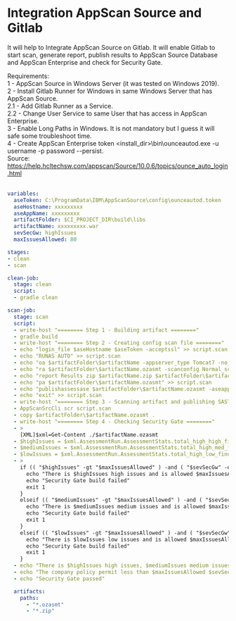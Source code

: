 # Integration AppScan Source and Gitlab

It will help to Integrate AppScan Source on Gitlab. It will enable Gitlab to start scan, generate report, publish results to AppScan Source Database and AppScan Enterprise and check for Security Gate.<br>

Requirements:<br>
1 - AppScan Source in Windows Server (it was tested on Windows 2019).<br>
2 - Install Gitlab Runner for Windows in same Windows Server that has AppScan Source.<br>
2.1 - Add Gitlab Runner as a Service.<br>
2.2 - Change User Service to same User that has access in AppScan Enterprise.<br>
3 - Enable Long Paths in Windows. It is not mandatory but I guess it will safe some troubleshoot time.<br>
4 - Create AppScan Enterprise token <install_dir>\bin\ounceautod.exe -u username -p password --persist.<br>
  Source: https://help.hcltechsw.com/appscan/Source/10.0.6/topics/ounce_auto_login.html <br>
  <br>

```yaml
variables:
  aseToken: C:\ProgramData\IBM\AppScanSource\config\ounceautod.token
  aseHostname: xxxxxxxxx
  aseAppName: xxxxxxxxx
  artifactFolder: $CI_PROJECT_DIR\build\libs 
  artifactName: xxxxxxxxx.war
  sevSecGw: highIssues
  maxIssuesAllowed: 80

stages:
- clean
- scan

clean-job:
  stage: clean
  script:
  - gradle clean

scan-job:
  stage: scan
  script:
  - write-host "======== Step 1 - Building artifact ========"
  - gradle build
  - write-host "======== Step 2 - Creating config scan file ========"
  - echo "login_file $aseHostname $aseToken -acceptssl" >> script.scan
  - echo "RUNAS AUTO" >> script.scan
  - echo "oa $artifactFolder\$artifactName -appserver_type Tomcat7 -no_ear_project" >> script.scan
  - echo "ra $artifactFolder\$artifactName.ozasmt -scanconfig Normal_scan -name $artifactName-$CI_JOB_ID" >> script.scan
  - echo "report Results zip $artifactName.zip $artifactFolder\$artifactName.ozasmt -includeSrcBefore:5 -includeSrcAfter:5 -includeTrace:definitive -includeTrace:suspect -includeHowToFix" >> script.scan
  - echo "pa $artifactFolder\$artifactName.ozasmt" >> script.scan
  - echo "publishassessase $artifactFolder\$artifactName.ozasmt -aseapplication $aseAppName -name $artifactName-$CI_JOB_ID" >> script.scan
  - echo "exit" >> script.scan
  - write-host "======== Step 3 - Scanning artifact and publishing SAST result ========"
  - AppScanSrcCli scr script.scan
  - copy $artifactFolder\$artifactName.ozasmt .
  - write-host "======== Step 4 - Checking Security Gate ========"
  - >
    [XML]$xml=Get-Content ./$artifactName.ozasmt
  - $highIssues = $xml.AssessmentRun.AssessmentStats.total_high_high_finding
  - $mediumIssues = $xml.AssessmentRun.AssessmentStats.total_high_med_finding
  - $lowIssues = $xml.AssessmentRun.AssessmentStats.total_high_low_finding
  - >
    if (( "$highIssues" -gt "$maxIssuesAllowed" ) -and ( "$sevSecGw" -eq "highIssues" )) {
      echo "There is $highIssues high issues and is allowed $maxIssuesAllowed"
      echo "Security Gate build failed"
      exit 1
    }
    elseif (( "$mediumIssues" -gt "$maxIssuesAllowed" ) -and ( "$sevSecGw" -eq "mediumIssues" )) {
      echo "There is $mediumIssues medium issues and is allowed $maxIssuesAllowed"
      echo "Security Gate build failed"
      exit 1
    }
    elseif (( "$lowIssues" -gt "$maxIssuesAllowed" ) -and ( "$sevSecGw" -eq "lowIssues" )) {
      echo "There is $lowIssues low issues and is allowed $maxIssuesAllowed"
      echo "Security Gate build failed"
      exit 1
    }
  - echo "There is $highIssues high issues, $mediumIssues medium issues and $lowIssues low issues"
  - echo "The company policy permit less than $maxIssuesAllowed $sevSecGw severity"
  - echo "Security Gate passed"

  artifacts:
    paths:
      - "*.ozasmt"
      - "*.zip"
```
